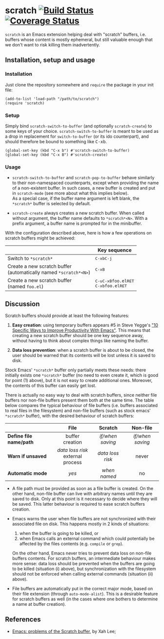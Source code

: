 # scratch [![Build Status](https://travis-ci.org/ffevotte/scratch.el.svg)](https://travis-ci.org/ffevotte/scratch.el) [![Coverage Status](https://coveralls.io/repos/ffevotte/scratch.el/badge.svg?branch=master&service=github)](https://coveralls.io/github/ffevotte/scratch.el?branch=master)

`scratch` is an Emacs extension helping deal with "scratch" buffers, i.e. buffers whose content is mostly ephemeral, but still valuable enough that we don't want to risk killing them inadvertently.


## Installation, setup and usage

### Installation

Just clone the repository somewhere and `require` the package in your init file:

```elisp
(add-to-list 'load-path "/path/to/scratch")
(require 'scratch)
```

### Setup

Simply bind `scratch-switch-to-buffer` (and optionally `scratch-create`) to some keys of your choice. `scratch-switch-to-buffer` is meant to be used as a drop in replacement for `switch-to-buffer` (or its ido counterpart), and should therefore be bound to something like <kbd>C-x</kbd><kbd>b</kbd>.

```elisp
(global-set-key (kbd "C-x b") #'scratch-switch-to-buffer)
(global-set-key (kbd "C-x B") #'scratch-create)
```

### Usage

- `scratch-switch-to-buffer` and `scratch-pop-to-buffer` behave similarly to their non-namespaced counterparts, except when providing the name of a non-existent buffer. In such cases, a new buffer is created and put in `scratch-mode` (see more about what this implies below).<br/>As a special case, if the buffer name argument is left blank, the `*scratch*` buffer is selected by default.

- `scratch-create` always creates a new scratch buffer. When called without argument, the buffer name defaults to `*scratch*<N>`. With a prefix argument, a buffer name is prompted for in the minibuffer.

With the configuration described above, here is how a few operations on scratch buffers might be achieved:

|  | Key sequence |
| ---- | ---- |
| Switch to `*scratch*` | <kbd>C-x</kbd><kbd>b</kbd><kbd>C-j</kbd> |
| Create a new scratch buffer<br/>(automatically named `*scratch*<N>`) | <kbd>C-x</kbd><kbd>B</kbd> |
| Create a new scratch buffer<br/>(named `foo.el`) | <kbd>C-u</kbd><kbd>C-x</kbd><kbd>B</kbd>`foo.el`<kbd>RET</kbd><br><kbd>C-x</kbd><kbd>b</kbd>`foo.el`<kbd>RET</kbd> |

## Discussion

Scratch buffers should provide at least the following features:

1. **Easy creation**: using temporary buffers appears #5 in Steve Yegge's ["10 Specific Ways to Improve Productivity With Emacs"][yegge]. This means that creating a new scratch buffer should be one key sequence away, without having to think about complex things like naming the buffer.

2. **Data loss prevention**: when a scratch buffer is about to be closed, the user should be warned that its contents will be lost unless it is saved to disk.

Stock Emacs' `*scratch*` buffer only partially meets these needs: there initially exists one `*scratch*` buffer (no need to even create it, which is good for point (1) above), but it is not easy to create additional ones. Moreover, the contents of this buffer can easily get lost.

There is actually no easy way to deal with scratch buffers, since neither file buffers nor non-file buffers present them both at the same time. The table below compares the typical behaviour of file buffers (i.e. buffers associated to real files in the filesystem) and non-file buffers (such as stock emacs' `*scratch*` buffer), with the desired behaviour of scratch buffers:

|  | File | Scratch | Non-file |
| :---- | :----: | :----: | :----: |
| **Define file name/path** | buffer creation | *if/when saving* | *if/when saving* |
| **Warn if unsaved** | *data loss risk*<br/>external process | *data loss risk*  | never |
| **Automatic mode** | *yes* | *when named* | no |

- A file path must be provided as soon as a file buffer is created. On the other hand, non-file buffer can live with arbitrary names until they are saved to disk. Only at this point is it necessary to decide where they will be saved. This latter behaviour is required to ease scratch buffers creation.

- Emacs warns the user when file buffers are not synchronized with their associated file on disk. This happens mostly in 2 kinds of situations:
    1. when the buffer is going to be killed, or
    1. when Emacs calls an external command which could potentially be affected by the files contents (e.g. `compile` or `grep`).

  On the other hand, Emacs never tries to prevent data loss on non-file buffers contents. For scratch buffers, an intermediate behaviour makes more sense: data loss should be prevented when the buffers are going to be killed (situation (i) above), but synchronization with the filesystem should not be enforced when calling external commands (situation (ii) above).

- File buffers are automatically put in the correct major mode, based on their file extension (through `auto-mode-alist`). This is a desirable feature for scratch buffers as well (in the cases where one bothers to determine a name at buffer creation).


## References

- [Emacs: problems of the Scratch buffer][lee], by Xah Lee;




[lee]: http://ergoemacs.org/emacs/modernization_scratch_buffer.html "Emacs: problems of the Scratch buffer"

[yegge]: https://sites.google.com/site/steveyegge2/effective-emacs "Effective Emacs"



<!-- Local Variables: -->
<!-- visual-line-mode: t -->
<!-- End: -->
